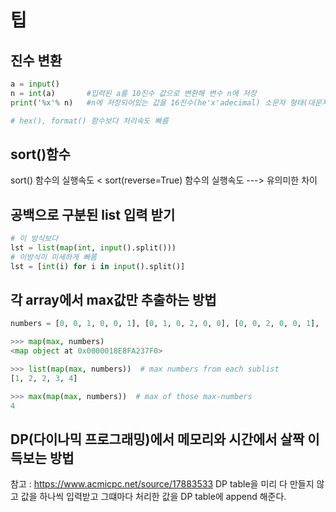 # 팁
## 진수 변환
```python
a = input()  
n = int(a)       #입력된 a를 10진수 값으로 변환해 변수 n에 저장  
print('%x'% n)   #n에 저장되어있는 값을 16진수(he'x'adecimal) 소문자 형태(대문자는 x->X) 문자열로 출력

# hex(), format() 함수보다 처리속도 빠름
```

## sort()함수
sort() 함수의 실행속도 < sort(reverse=True) 함수의 실행속도  ---> 유의미한 차이  

## 공백으로 구분된 list 입력 받기
```python
# 이 방식보다
lst = list(map(int, input().split()))
# 이방식이 미세하게 빠름
lst = [int(i) for i in input().split()]
```

## 각 array에서 max값만 추출하는 방법

```python
numbers = [0, 0, 1, 0, 0, 1], [0, 1, 0, 2, 0, 0], [0, 0, 2, 0, 0, 1], [0, 1, 0, 3, 0, 0], [0, 0, 0, 0, 4, 0]

>>> map(max, numbers)
<map object at 0x0000018E8FA237F0>

>>> list(map(max, numbers))  # max numbers from each sublist
[1, 2, 2, 3, 4]

>>> max(map(max, numbers))  # max of those max-numbers
4 
```

## DP(다이나믹 프로그래밍)에서 메모리와 시간에서 살짝 이득보는 방법
참고 : https://www.acmicpc.net/source/17883533
DP table을 미리 다 만들지 않고 값을 하나씩 입력받고 그떄마다 처리한 값을 DP table에 append 해준다.
